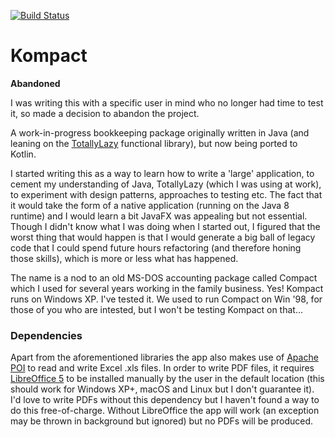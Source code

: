 [![Build Status](https://travis-ci.org/forty9er/kompact.svg?branch=master)](https://travis-ci.org/forty9er/kompact)

# Kompact

__Abandoned__

I was writing this with a specific user in mind who no longer had time to test it, so made a decision to abandon the project.


A work-in-progress bookkeeping package originally written in Java (and leaning on the [TotallyLazy](https://github.com/bodar/totallylazy) functional library), but now being ported to Kotlin.

I started writing this as a way to learn how to write a 'large' application, to cement my understanding of Java, TotallyLazy (which I was using at work), to experiment with design patterns, approaches to testing etc. The fact that it would take the form of a native application (running on the Java 8 runtime) and I would learn a bit JavaFX was appealing but not essential. Though I didn't know what I was doing when I started out, I figured that the worst thing that would happen is that I would generate a big ball of legacy code that I could spend future hours refactoring (and therefore honing those skills), which is more or less what has happened.

The name is a nod to an old MS-DOS accounting package called Compact which I used for several years working in the family business. Yes! Kompact runs on Windows XP. I've tested it. We used to run Compact on Win '98, for those of you who are intested, but I won't be testing Kompact on that...

### Dependencies

Apart from the aforementioned libraries the app also makes use of [Apache POI](https://poi.apache.org/) to read and write Excel .xls files. In order to write PDF files, it requires [LibreOffice 5](https://www.libreoffice.org/) to be installed manually by the user in the default location (this should work for Windows XP+, macOS and Linux but I don't guarantee it). I'd love to write PDFs without this dependency but I haven't found a way to do this free-of-charge. Without LibreOffice the app will work (an exception may be thrown in background but ignored) but no PDFs will be produced.
